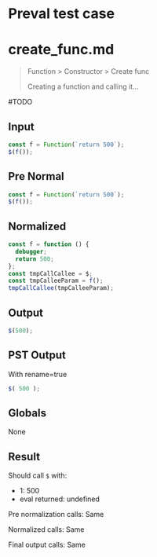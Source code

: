 # Preval test case

# create_func.md

> Function > Constructor > Create func
>
> Creating a function and calling it...

#TODO

## Input

`````js filename=intro
const f = Function(`return 500`);
$(f());
`````

## Pre Normal


`````js filename=intro
const f = Function(`return 500`);
$(f());
`````

## Normalized


`````js filename=intro
const f = function () {
  debugger;
  return 500;
};
const tmpCallCallee = $;
const tmpCalleeParam = f();
tmpCallCallee(tmpCalleeParam);
`````

## Output


`````js filename=intro
$(500);
`````

## PST Output

With rename=true

`````js filename=intro
$( 500 );
`````

## Globals

None

## Result

Should call `$` with:
 - 1: 500
 - eval returned: undefined

Pre normalization calls: Same

Normalized calls: Same

Final output calls: Same

